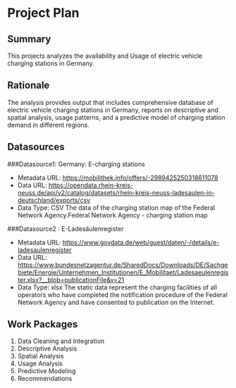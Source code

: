 # Project Plan

## Summary

This projects analyzes the availability and Usage of electric vehicle charging stations in Germany.

## Rationale
The analysis provides output that includes comprehensive database of electric vehicle charging stations in Germany, reports on descriptive and spatial analysis, usage patterns, and a predictive model of charging station demand in different regions.

## Datasources

###Datasource1: Germany: E-charging stations
* Metadata URL: https://mobilithek.info/offers/-2989425250318611078
* Data URL: https://opendata.rhein-kreis-neuss.de/api/v2/catalog/datasets/rhein-kreis-neuss-ladesaulen-in-deutschland/exports/csv
* Data Type: CSV
The data of the charging station map of the Federal Network Agency.Federal Network Agency - charging station map

###Datasource2 : E-Ladesäulenregister
* Metadata URL: https://www.govdata.de/web/guest/daten/-/details/e-ladesaulenregister
* Data URL: https://www.bundesnetzagentur.de/SharedDocs/Downloads/DE/Sachgebiete/Energie/Unternehmen_Institutionen/E_Mobilitaet/Ladesaeulenregister.xlsx?__blob=publicationFile&v=21
* Data Type: xlsx
The static data represent the charging facilities of all operators who have completed the notification procedure of the Federal Network Agency and have consented to publication on the Internet.

## Work Packages
1.  Data Cleaning and Integration
2.	Descriptive Analysis
3.	Spatial Analysis
4.	Usage Analysis
5.	Predictive Modeling
6.	Recommendations
